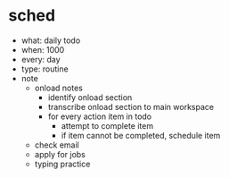 # sched
- what: daily todo
- when: 1000
- every: day
- type: routine
- note
  - onload notes
    - identify onload section
    - transcribe onload section to main workspace
    - for every action item in todo
      - attempt to complete item
      - if item cannot be completed, schedule item
  - check email
  - apply for jobs
  - typing practice
